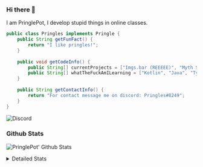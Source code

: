 ### Hi there 👋

I am PringlePot, I develop stupid things in online classes. 

```java
public class Pringles implements Pringle {
    public String getFunFact() {
        return "I like pringles!";
    }
    
    public void getCodeInfo() {
        public String[] currentProjects = ["Imgs.bar (REEEEE)", "Myth Sniper (Dead)"];
        public String[] whatTheFuckAmILearning = ["Kotlin", "Java", "Typescript", "NextJS"];
    }
    
    public String getContactInfo() {
        return "For contact message me on discord: Pringles#8249";
    }
}
```
![Discord](https://discord.c99.nl/widget/theme-1/226911291636318208.png)


### Github Stats
![PringlePot' Github Stats](https://github-readme-stats.vercel.app/api?username=PringlePot&show_icons=true&theme=dark)

<details>
  <summary>Detailed Stats</summary>
    
<!--START_SECTION:waka-->
![Lines of code](https://img.shields.io/badge/From%20Hello%20World%20I%27ve%20Written-96918%20lines%20of%20code-blue)

**🐱 My Github Data** 

> 🏆 443 Contributions in the Year 2021
 > 
> 📦 86.2 kB Used in Github's Storage 
 > 
> 💼 Opted to Hire
 > 
> 📜 7 Public Repositories 
 > 
> 🔑 9 Private Repositories  
 > 
**I'm an Early 🐤** 

```text
🌞 Morning    87 commits     █████░░░░░░░░░░░░░░░░░░░░   22.6% 
🌆 Daytime    149 commits    █████████░░░░░░░░░░░░░░░░   38.7% 
🌃 Evening    149 commits    █████████░░░░░░░░░░░░░░░░   38.7% 
🌙 Night      0 commits      ░░░░░░░░░░░░░░░░░░░░░░░░░   0.0%

```
📅 **I'm Most Productive on Sunday** 

```text
Monday       64 commits     ████░░░░░░░░░░░░░░░░░░░░░   16.62% 
Tuesday      22 commits     █░░░░░░░░░░░░░░░░░░░░░░░░   5.71% 
Wednesday    59 commits     ███░░░░░░░░░░░░░░░░░░░░░░   15.32% 
Thursday     53 commits     ███░░░░░░░░░░░░░░░░░░░░░░   13.77% 
Friday       34 commits     ██░░░░░░░░░░░░░░░░░░░░░░░   8.83% 
Saturday     65 commits     ████░░░░░░░░░░░░░░░░░░░░░   16.88% 
Sunday       88 commits     █████░░░░░░░░░░░░░░░░░░░░   22.86%

```


📊 **This Week I Spent My Time On** 

```text
💬 Programming Languages: 
TypeScript               2 hrs 46 mins       █████████████████░░░░░░░░   67.55% 
Docker                   36 mins             ███░░░░░░░░░░░░░░░░░░░░░░   14.89% 
JSON                     22 mins             ██░░░░░░░░░░░░░░░░░░░░░░░   9.08% 
Other                    20 mins             ██░░░░░░░░░░░░░░░░░░░░░░░   8.49%

🔥 Editors: 
IntelliJ                 4 hrs 6 mins        █████████████████████████   100.0%

```

**I Mostly Code in Java** 

```text
Java                     5 repos             ██████████░░░░░░░░░░░░░░░   41.67% 
Python                   2 repos             ████░░░░░░░░░░░░░░░░░░░░░   16.67% 
Kotlin                   1 repo              ██░░░░░░░░░░░░░░░░░░░░░░░   8.33% 
CSS                      1 repo              ██░░░░░░░░░░░░░░░░░░░░░░░   8.33% 
JavaScript               1 repo              ██░░░░░░░░░░░░░░░░░░░░░░░   8.33%

```



 Last Updated on 12/07/2021
<!--END_SECTION:waka-->
</details>
